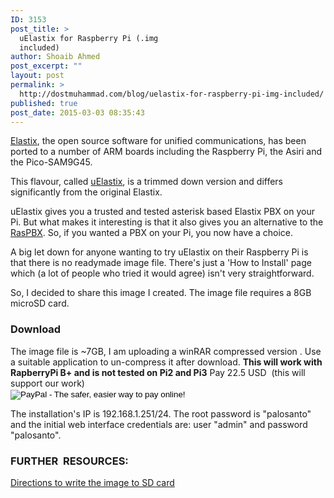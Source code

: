 ```yaml
---
ID: 3153
post_title: >
  uElastix for Raspberry Pi (.img
  included)
author: Shoaib Ahmed
post_excerpt: ""
layout: post
permalink: >
  http://dostmuhammad.com/blog/uelastix-for-raspberry-pi-img-included/
published: true
post_date: 2015-03-03 08:35:43
---
```

<a href="http://elastix.org/index.php/en/">Elastix</a>, the open source software for unified communications, has been ported to a number of ARM boards including the Raspberry Pi, the Asiri and the Pico-SAM9G45.

This flavour, called <a href="http://www.uelastix.com/">uElastix</a>, is a trimmed down version and differs significantly from the original Elastix.

uElastix gives you a trusted and tested asterisk based Elastix PBX on your Pi. But what makes it interesting is that it also gives you an alternative to the <a href="http://www.raspberry-asterisk.org/">RasPBX</a>. So, if you wanted a PBX on your Pi, you now have a choice.

A big let down for anyone wanting to try uElastix on their Raspberry Pi is that there is no readymade image file. There's just a 'How to Install' page which (a lot of people who tried it would agree) isn't very straightforward.

So, I decided to share this image I created. The image file requires a 8GB microSD card.
<h3>Download</h3>
The image file is ~7GB, I am uploading a winRAR compressed version . Use a suitable application to un-compress it after download. <strong>This will work with RapberryPi B+ and is not tested on Pi2 and Pi3</strong>

<!--
<iframe class="br-right-md" src="http://www.paywithatweet.com/dlbutton01.php?id=db1145a8-ebcd-4eec-80dd-b9fe97c991aa" name="paytweet_button" width="145px" height="24px" frameborder="no" scrolling="no">

<strong>OR</strong> -->Pay 22.5 USD  (this will support our work)

<form action="https://www.paypal.com/cgi-bin/webscr" method="post" target="_top"><input name="cmd" type="hidden" value="_s-xclick" />
<input name="hosted_button_id" type="hidden" value="UU66GD34RY822" />
<input alt="PayPal - The safer, easier way to pay online!" name="submit" src="https://www.paypalobjects.com/en_US/i/btn/btn_buynowCC_LG.gif" type="image" />
<img src="https://www.paypalobjects.com/en_US/i/scr/pixel.gif" alt="" width="1" height="1" border="0" /></form>The installation's IP is 192.168.1.251/24. The root password is "palosanto" and the initial web interface credentials are: user "admin" and password "palosanto".
<h3></h3>
<h3>FURTHER  RESOURCES:</h3>
<a href="http://www.raspberrypi.org/documentation/installation/installing-images/">Directions to write the image to SD card</a>

&nbsp;